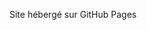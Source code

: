 Site hébergé sur <a style="text-decoration:none" href="https://deuspride.github.io/portfolio.github.io/">GitHub Pages</a>
